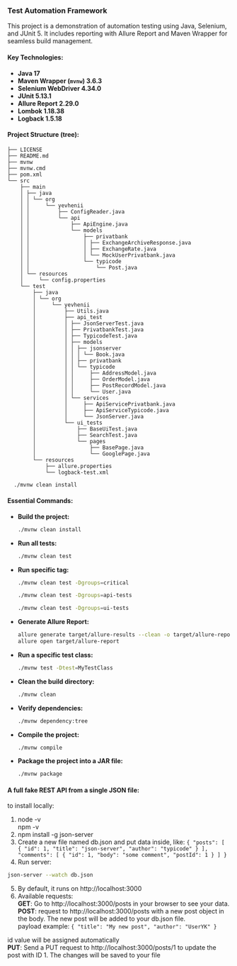 ### Test Automation Framework
This project is a demonstration of automation testing using Java, Selenium, and JUnit 5. It includes reporting with Allure Report and Maven Wrapper for seamless build management.

#### Key Technologies:
* **Java 17**
* **Maven Wrapper (`mvnw`) 3.6.3**
* **Selenium WebDriver 4.34.0**
* **JUnit 5.13.1**
* **Allure Report 2.29.0**
* **Lombok 1.18.38**
* **Logback 1.5.18**

#### Project Structure (tree):
```
├── LICENSE
├── README.md
├── mvnw
├── mvnw.cmd
├── pom.xml
└── src
    ├── main
    │ ├── java
    │ │ └── org
    │ │     └── yevhenii
    │ │         ├── ConfigReader.java
    │ │         └── api
    │ │             ├── ApiEngine.java
    │ │             └── models
    │ │                 ├── privatbank
    │ │                 │ ├── ExchangeArchiveResponse.java
    │ │                 │ ├── ExchangeRate.java
    │ │                 │ └── MockUserPrivatbank.java
    │ │                 └── typicode
    │ │                     └── Post.java
    │ └── resources
    │     └── config.properties
    └── test
        ├── java
        │ └── org
        │     └── yevhenii
        │         ├── Utils.java
        │         ├── api_test
        │         │ ├── JsonServerTest.java
        │         │ ├── PrivatbankTest.java
        │         │ ├── TypicodeTest.java
        │         │ ├── models
        │         │ │ ├── jsonserver
        │         │ │ │ └── Book.java
        │         │ │ ├── privatbank
        │         │ │ └── typicode
        │         │ │     ├── AddressModel.java
        │         │ │     ├── OrderModel.java
        │         │ │     ├── PostRecordModel.java
        │         │ │     └── User.java
        │         │ └── services
        │         │     ├── ApiServicePrivatbank.java
        │         │     ├── ApiServiceTypicode.java
        │         │     └── JsonServer.java
        │         └── ui_tests
        │             ├── BaseUiTest.java
        │             ├── SearchTest.java
        │             └── pages
        │                 ├── BasePage.java
        │                 └── GooglePage.java
        └── resources
            ├── allure.properties
            └── logback-test.xml

```

```bash
  ./mvnw clean install
  ```


#### Essential Commands:

* **Build the project:**

  ```bash
  ./mvnw clean install
  ```

* **Run all tests:**

  ```bash
  ./mvnw clean test
  ```

* **Run specific tag:**

  ```bash
  ./mvnw clean test -Dgroups=critical
  ```
    ```bash
  ./mvnw clean test -Dgroups=api-tests
  ```    
  ```bash
  ./mvnw clean test -Dgroups=ui-tests
  ```

* **Generate Allure Report:**
  
  ```bash
  allure generate target/allure-results --clean -o target/allure-report
  allure open target/allure-report
  ```

* **Run a specific test class:**

  ```bash
  ./mvnw test -Dtest=MyTestClass
  ```

* **Clean the build directory:**

  ```bash
  ./mvnw clean
  ```

* **Verify dependencies:**

  ```bash
  ./mvnw dependency:tree
  ```

* **Compile the project:**

  ```bash
  ./mvnw compile
  ```

* **Package the project into a JAR file:**

  ```bash
  ./mvnw package
  ```

#### A full fake REST API from a single JSON file:
to install locally:
1. node -v <br>
   npm -v  <br>
2. npm install -g json-server
3. Create a new file named db.json and put data inside, like:
`{
"posts": [
{ "id": 1, "title": "json-server", "author": "typicode" }
],
"comments": [
{ "id": 1, "body": "some comment", "postId": 1 }
]
}`
4. Run server: 
  ```bash
  json-server --watch db.json
  ```
5. By default, it runs on http://localhost:3000
6. Available requests: <br>
**GET**: Go to http://localhost:3000/posts in your browser to see your data. <br>
**POST**: request to http://localhost:3000/posts with a new post object in the body. The new post will be added to your db.json file.<br>
payload example:
`{
   "title": "My new post",
   "author": "UserYK"
}`<br>

id value will be assigned automatically <br>
   **PUT**: Send a PUT request to http://localhost:3000/posts/1 to update the post with ID 1. The changes will be saved to your file
